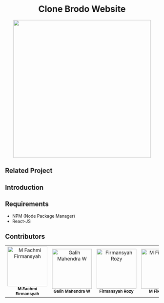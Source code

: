 <h1 align="center">Clone Brodo Website</h1>

<p align="center">
  <img src="https://cf.shopee.co.id/file/527af9f99556ff79cb1eee9da241f96a" width="450"/>
</p>

## Related Project

## Introduction

## Requirements
  - NPM (Node Package Manager)
  - React-JS
  
## Contributors

<table border="0">
  <tr>
    <td align="center">
      <a href="https://github.com/firmansyahfachmi">
        <img width="130" src="https://avatars1.githubusercontent.com/firmansyahfachmi" alt="M Fachmi Firmansyah"><br/>
          <sub><b>M Fachmi Firmansyah</b></sub>
      </a>
    </td>
    <td align="center">
      <a href="https://github.com/mahendragalih26">
        <img width="130" src="https://avatars1.githubusercontent.com/mahendragalih26" alt="Galih Mahendra W"><br/>
          <sub><b>Galih Mahendra W</b></sub>
      </a>
    </td>
    <td align="center">
      <a href="https://github.com/rozy97">
        <img width="130" src="https://avatars1.githubusercontent.com/rozy97" alt="Firmansyah Rozy"><br/>
          <sub><b>Firmansyah Rozy</b></sub>
      </a>
    </td>
    <td align="center">
      <a href="https://github.com/fikribasa">
        <img width="130" src="https://avatars1.githubusercontent.com/fikribasa" alt="M Fikri Basa"><br/>
          <sub><b>M Fikri Basa</b></sub>
      </a>
    </td>
  </tr>
</table>
